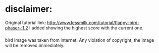 # disclaimer:
Original tutorial link:
http://www.lessmilk.com/tutorial/flappy-bird-phaser-:1,2
I added showing the highest score with the current one.

#####
bird image was taken from internet.
Any violation of copyright, the image will be removed immediately.
